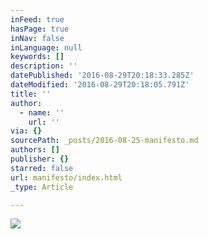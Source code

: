 ```yaml
---
inFeed: true
hasPage: true
inNav: false
inLanguage: null
keywords: []
description: ''
datePublished: '2016-08-29T20:18:33.285Z'
dateModified: '2016-08-29T20:18:05.791Z'
title: ''
author:
  - name: ''
    url: ''
via: {}
sourcePath: _posts/2016-08-25-manifesto.md
authors: []
publisher: {}
starred: false
url: manifesto/index.html
_type: Article

---
```

![](https://the-grid-user-content.s3-us-west-2.amazonaws.com/ff41976d-453e-42a6-a30a-0c615002585b.jpg)